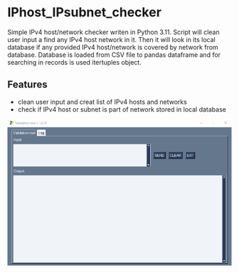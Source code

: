 # IPhost_IPsubnet_checker

Simple IPv4 host/network checker writen in Python 3.11.
Script will clean user input a find any IPv4 host network in it. 
Then it will look in its local database if any provided IPv4 host/network is covered by network from database.
Database is loaded from CSV file to pandas dataframe and for searching in records is used itertuples object.


## Features

- clean user input and creat list of IPv4 hosts and networks
- check if IPv4 host or subnet is part of network stored in local database

![Screenshot](screenshot.png)
